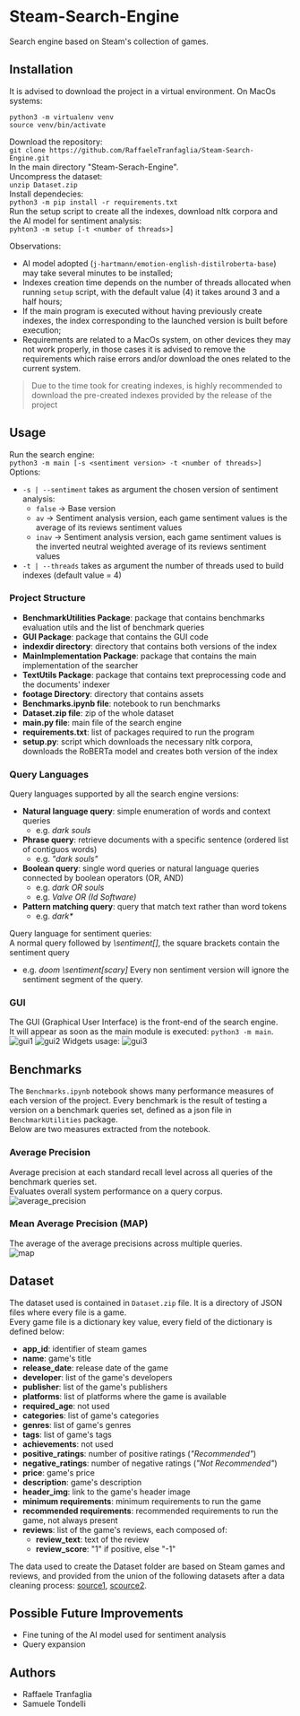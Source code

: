 # Steam-Search-Engine
Search engine based on Steam's collection of games.

## Installation
It is advised to download the project in a virtual environment.
On MacOs systems:
```
python3 -m virtualenv venv
source venv/bin/activate
```

Download the repository:  
`git clone https://github.com/RaffaeleTranfaglia/Steam-Search-Engine.git`  
In the main directory "Steam-Serach-Engine".  
Uncompress the dataset:  
`unzip Dataset.zip`  
Install dependecies:  
`python3 -m pip install -r requirements.txt`  
Run the setup script to create all the indexes, download nltk corpora and the AI model for sentiment analysis:  
`pyhton3 -m setup [-t <number of threads>]`  

Observations: 
- AI model adopted (`j-hartmann/emotion-english-distilroberta-base`) may take several minutes to be installed;
- Indexes creation time depends on the number of threads allocated when running `setup` script, with the default value (4) it takes around 3 and a half hours;
- If the main program is executed without having previously create indexes, the index corresponding to the launched version is built before execution;
- Requirements are related to a MacOs system, on other devices they may not work properly, in those cases it is advised to remove the requirements which raise errors and/or download the ones related to the current system.

> Due to the time took for creating indexes, is highly recommended to download the pre-created indexes provided by the release of the project

## Usage
Run the search engine:  
`python3 -m main [-s <sentiment version> -t <number of threads>]`  
Options:  
- `-s | --sentiment` takes as argument the chosen version of sentiment analysis:
  - `false` → Base version
  - `av` → Sentiment analysis version, each game sentiment values is the average of its reviews sentiment values
  - `inav` → Sentiment analysis version, each game sentiment values is the inverted neutral weighted average of its reviews sentiment values
- `-t | --threads` takes as argument the number of threads used to build indexes (default value = 4)

### Project Structure
- **BenchmarkUtilities Package**: package that contains benchmarks evaluation utils and the list of benchmark queries
- **GUI Package**: package that contains the GUI code
- **indexdir directory**: directory that contains both versions of the index
- **MainImplementation Package**: package that contains the main implementation of the searcher
- **TextUtils Package**: package that contains text preprocessing code and the documents' indexer
- **footage Directory**: directory that contains assets
- **Benchmarks.ipynb file**: notebook to run benchmarks
- **Dataset.zip file**: zip of the whole dataset
- **main.py file**: main file of the search engine
- **requirements.txt**: list of packages required to run the program
- **setup.py**: script which downloads the necessary nltk corpora, downloads the RoBERTa model and creates both version of the index

### Query Languages
Query languages supported by all the search engine versions:
- **Natural language query**: simple enumeration of words and context queries
  - e.g. *dark souls*
- **Phrase query**: retrieve documents with a specific sentence (ordered list of contiguos words)
  - e.g. *"dark souls"*
- **Boolean query**: single word queries or natural language queries connected by boolean operators (OR, AND)
  - e.g. *dark OR souls*
  - e.g. *Valve OR (Id Software)*
- **Pattern matching query**: query that match text rather than word tokens
  - e.g. *dark\**

Query language for sentiment queries:  
A normal query followed by *\\sentiment[]*, the square brackets contain the sentiment query
  - e.g. *doom \\sentiment\[scary\]*
Every non sentiment version will ignore the sentiment segment of the query.

### GUI
The GUI (Graphical User Interface) is the front-end of the search engine.  
It will appear as soon as the main module is executed: `python3 -m main`.
![gui1](/footage/gui1.png)
![gui2](/footage/gui2.png)
Widgets usage:
![gui3](/footage/gui3.png)

## Benchmarks
The `Benchmarks.ipynb` notebook shows many performance measures of each version of the project. Every benchmark is the result of testing a version on a benchmark queries set, defined as a json file in `BenchmarkUtilities` package.  
Below are two measures extracted from the notebook.  
### Average Precision
Average precision at each standard recall level across all queries of the benchmark queries set.  
Evaluates overall system performance on a query corpus.  
![average_precision](/footage/average_precision.png)
### Mean Average Precision (MAP)
The average of the average precisions across multiple queries.  
![map](/footage/map.png)

## Dataset
The dataset used is contained in `Dataset.zip` file. It is a directory of JSON files where every file is a game.  
Every game file is a dictionary key value, every field of the dictionary is defined below:  
- **app_id**: identifier of steam games
- **name**: game's title
- **release_date**: release date of the game
- **developer**: list of the game's developers
- **publisher**: list of the game's publishers
- **platforms**: list of platforms where the game is available
- **required_age**: not used
- **categories**: list of game's categories
- **genres**: list of game's genres
- **tags**: list of game's tags
- **achievements**: not used
- **positive_ratings**: number of positive ratings (_"Recommended"_)
- **negative_ratings**: number of negative ratings (_"Not Recommended"_)
- **price**: game's price
- **description**: game's description
- **header_img**: link to the game's header image
- **minimum requirements**: minimum requirements to run the game
- **recommended requirements**: recommended requirements to run the game, not always present
- **reviews**: list of the game's reviews, each composed of:
    - **review_text**: text of the review
    - **review_score**: "1" if positive, else "-1"

The data used to create the Dataset folder are based on Steam games and reviews, and provided from the union of the following datasets after a data cleaning process: [source1](https://www.kaggle.com/datasets/nikdavis/steam-store-games), [scource2](https://www.kaggle.com/datasets/andrewmvd/steam-reviews).


## Possible Future Improvements
- Fine tuning of the AI model used for sentiment analysis
- Query expansion

## Authors
- Raffaele Tranfaglia
- Samuele Tondelli
